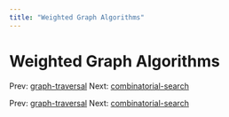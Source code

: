 ```yaml
---
title: "Weighted Graph Algorithms"
---
```


# Weighted Graph Algorithms

Prev: [graph-traversal](graph-traversal.md)
Next: [combinatorial-search](combinatorial-search.md)

Prev: [graph-traversal](graph-traversal.md)
Next: [combinatorial-search](combinatorial-search.md)
